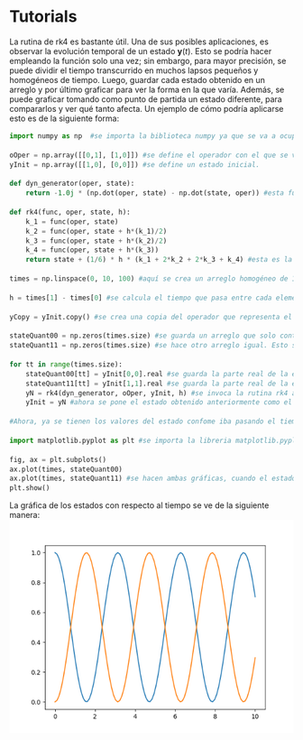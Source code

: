 # Tutorials

La rutina de rk4 es bastante útil. Una de sus posibles aplicaciones, es observar la evolución temporal de un estado $\textbf{y} (\textit{t})$. Esto se podría hacer empleando la función solo una vez; sin embargo, para mayor precisión, se puede dividir el tiempo transcurrido en muchos lapsos pequeños y homogéneos de tiempo. Luego, guardar cada estado obtenido en un arreglo y por último graficar para ver la forma en la que varía. Además, se puede graficar tomando como punto de partida un estado diferente, para compararlos y ver qué tanto afecta. Un ejemplo de cómo podría aplicarse esto es de la siguiente forma:

```python
import numpy as np  #se importa la biblioteca numpy ya que se va a ocupar para ciertos cálculos.

oOper = np.array([[0,1], [1,0]]) #se define el operador con el que se va a trabajar.
yInit = np.array([[1,0], [0,0]]) #se define un estado inicial.

def dyn_generator(oper, state):
    return -1.0j * (np.dot(oper, state) - np.dot(state, oper)) #esta función es la que evalúa la dinámica a partir del operador y el estado.

def rk4(func, oper, state, h):
    k_1 = func(oper, state)
    k_2 = func(oper, state + h*(k_1)/2)
    k_3 = func(oper, state + h*(k_2)/2)
    k_4 = func(oper, state + h*(k_3))
    return state + (1/6) * h * (k_1 + 2*k_2 + 2*k_3 + k_4) #esta es la función que aplica el método rk4. 

times = np.linspace(0, 10, 100) #aquí se crea un arreglo homogéneo de 100 tiempos entre 0 y 10.

h = times[1] - times[0] #se calcula el tiempo que pasa entre cada elemento del arreglo, esto se puede hacer con cualesquiera dos elementos seguidos, ya que la lista es homogénea.

yCopy = yInit.copy() #se crea una copia del operador que representa el estado inicial.

stateQuant00 = np.zeros(times.size) #se guarda un arreglo que solo contiene 0.0 y que tiene el tamaño del arreglo times que se definió anteriormete
stateQuant11 = np.zeros(times.size) #se hace otro arreglo igual. Esto se hace para guardar dos entradas diferentes de la matriz del estado inicial, para luego compararlas.

for tt in range(times.size):
    stateQuant00[tt] = yInit[0,0].real #se guarda la parte real de la entrada (0,0) de la matriz del estado inicial.
    stateQuant11[tt] = yInit[1,1].real #se guarda la parte real de la entrada (1,1) de la matriz del estado inicial. 
    yN = rk4(dyn_generator, oOper, yInit, h) #se invoca la rutina rk4 actuando sobre el estado inicial.
    yInit = yN #ahora se pone el estado obtenido anteriormente como el estado inicial, para que en la siguiente iteración se evalúe con respecto a él.

#Ahora, ya se tienen los valores del estado confome iba pasando el tiempo, con dos puntos iniciales diferentes. 

import matplotlib.pyplot as plt #se importa la libreria matplotlib.pyplot para hacer las gráficas.

fig, ax = plt.subplots()
ax.plot(times, stateQuant00)
ax.plot(times, stateQuant11) #se hacen ambas gráficas, cuando el estado iniciaba en la entrada (0,0) de la matriz del estado inicial y cuando iniciaba en la entrada (1,1)
plt.show()
```
La gráfica de los estados con respecto al tiempo se ve de la siguiente manera:
![gráfica](graficaBuena.png)

